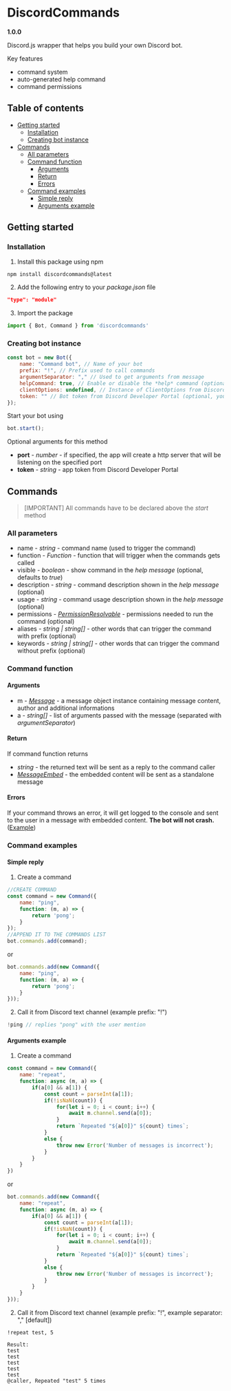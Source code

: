 # DiscordCommands
**1.0.0**

Discord.js wrapper that helps you build your own Discord bot.

Key features
- command system
- auto-generated help command
- command permissions

## Table of contents
- [Getting started](#getting-started)
    + [Installation](#installation)
    + [Creating bot instance](#creating-bot-instance)
- [Commands](#commands)
    + [All parameters](#all-parameters)
    + [Command function](#command-function)
        * [Arguments](#arguments)
        * [Return](#return)
        * [Errors](#errors)
    + [Command examples](#command-examples)
        * [Simple reply](#simple-reply)
        * [Arguments example](#arguments-example)

## Getting started
### Installation
1. Install this package using npm
```
npm install discordcommands@latest
```

2. Add the following entry to your *package.json* file
```json
"type": "module"
```

3. Import the package
```javascript
import { Bot, Command } from 'discordcommands'
```
### Creating bot instance
```javascript
const bot = new Bot({
    name: "Command bot", // Name of your bot
    prefix: "!", // Prefix used to call commands
    argumentSeparator: "," // Used to get arguments from message
    helpCommand: true, // Enable or disable the *help* command (optional)
    clientOptions: undefined, // Instance of ClientOptions from Discord.js
    token: "" // Bot token from Discord Developer Portal (optional, you can pass the token in *start* method)
});
```

Start your bot using
```javascript
bot.start();
```
Optional arguments for this method
- **port** - *number* - if specified, the app will create a http server that will be listening on the specified port
- **token** - *string* - app token from Discord Developer Portal
## Commands
> [IMPORTANT]
> All commands have to be declared above the *start* method
### All parameters
- name - *string* - command name (used to trigger the command)
- function - *Function* - function that will trigger when the commands gets called
- visible - *boolean* - show command in the *help message* (optional, defaults to *true*)
- description - *string* - command description shown in the *help message* (optional)
- usage - *string* - command usage description shown in the *help message* (optional)
- permissions - *[PermissionResolvable](https://discord.js.org/#/docs/main/stable/typedef/PermissionResolvable)* - permissions needed to run the command (optional)
- aliases - *string | string[]* - other words that can trigger the command with prefix (optional)
- keywords - *string | string[]* - other words that can trigger the command without prefix (optional)
### Command function
#### Arguments
- m - *[Message](https://discord.js.org/#/docs/main/stable/class/Message)* - a message object instance containing message content, author and additional informations
- a - *string[]* - list of arguments passed with the message (separated with *argumentSeparator*)
#### Return
If command function returns
- *string* - the returned text will be sent as a reply to the command caller
- *[MessageEmbed](https://discord.js.org/#/docs/main/stable/class/MessageEmbed)* - the embedded content will be sent as a standalone message
#### Errors
If your command throws an error, it will get logged to the console and sent to the user in a message with embedded content. **The bot will not crash.** ([Example](https://raw.githubusercontent.com/GRZ4NA/DiscordCommands/master/assets/error_example.png))

### Command examples
#### Simple reply
1. Create a command
```javascript
//CREATE COMMAND
const command = new Command({
    name: "ping",
    function: (m, a) => {
        return 'pong';
    }
});
//APPEND IT TO THE COMMANDS LIST
bot.commands.add(command);
```
or
```javascript
bot.commands.add(new Command({
    name: "ping",
    function: (m, a) => {
        return 'pong';
    }
}));
```
2. Call it from Discord text channel (example prefix: "!")
```javascript
!ping // replies "pong" with the user mention
```
#### Arguments example
1. Create a command
```javascript
const command = new Command({
    name: "repeat",
    function: async (m, a) => {
        if(a[0] && a[1]) {
            const count = parseInt(a[1]);
            if(!isNaN(count)) {
                for(let i = 0; i < count; i++) {
                    await m.channel.send(a[0]);
                }
                return `Repeated "${a[0]}" ${count} times`;
            }
            else {
                throw new Error('Number of messages is incorrect');
            }
        }
    }
})
```
or
```javascript
bot.commands.add(new Command({
    name: "repeat",
    function: async (m, a) => {
        if(a[0] && a[1]) {
            const count = parseInt(a[1]);
            if(!isNaN(count)) {
                for(let i = 0; i < count; i++) {
                    await m.channel.send(a[0]);
                }
                return `Repeated "${a[0]}" ${count} times`;
            }
            else {
                throw new Error('Number of messages is incorrect');
            }
        }
    }
}));
```
2. Call it from Discord text channel (example prefix: "!", example separator: "," [default])
```
!repeat test, 5

Result:
test
test
test
test
test
@caller, Repeated "test" 5 times
```